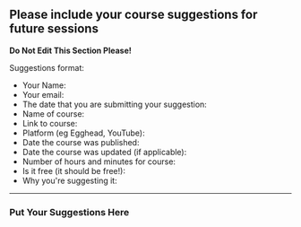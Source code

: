 ## Please include your course suggestions for future sessions

**Do Not Edit This Section Please!**

Suggestions format:

- Your Name:
- Your email:
- The date that you are submitting your suggestion:
- Name of course:
- Link to course:
- Platform (eg Egghead, YouTube):
- Date the course was published:
- Date the course was updated (if applicable):
- Number of hours and minutes for course:
- Is it free (it should be free!):
- Why you're suggesting it:

___
### Put Your Suggestions Here